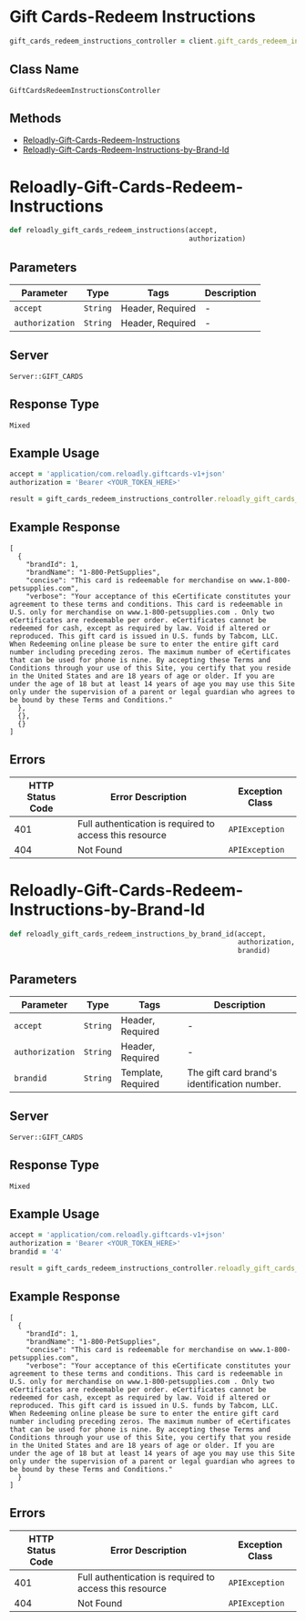 # Gift Cards-Redeem Instructions

```ruby
gift_cards_redeem_instructions_controller = client.gift_cards_redeem_instructions
```

## Class Name

`GiftCardsRedeemInstructionsController`

## Methods

* [Reloadly-Gift-Cards-Redeem-Instructions](../../doc/controllers/gift-cards-redeem-instructions.md#reloadly-gift-cards-redeem-instructions)
* [Reloadly-Gift-Cards-Redeem-Instructions-by-Brand-Id](../../doc/controllers/gift-cards-redeem-instructions.md#reloadly-gift-cards-redeem-instructions-by-brand-id)


# Reloadly-Gift-Cards-Redeem-Instructions

```ruby
def reloadly_gift_cards_redeem_instructions(accept,
                                            authorization)
```

## Parameters

| Parameter | Type | Tags | Description |
|  --- | --- | --- | --- |
| `accept` | `String` | Header, Required | - |
| `authorization` | `String` | Header, Required | - |

## Server

`Server::GIFT_CARDS`

## Response Type

`Mixed`

## Example Usage

```ruby
accept = 'application/com.reloadly.giftcards-v1+json'
authorization = 'Bearer <YOUR_TOKEN_HERE>'

result = gift_cards_redeem_instructions_controller.reloadly_gift_cards_redeem_instructions(accept, authorization)
```

## Example Response

```
[
  {
    "brandId": 1,
    "brandName": "1-800-PetSupplies",
    "concise": "This card is redeemable for merchandise on www.1-800-petsupplies.com",
    "verbose": "Your acceptance of this eCertificate constitutes your agreement to these terms and conditions. This card is redeemable in U.S. only for merchandise on www.1-800-petsupplies.com . Only two eCertificates are redeemable per order. eCertificates cannot be redeemed for cash, except as required by law. Void if altered or reproduced. This gift card is issued in U.S. funds by Tabcom, LLC. When Redeeming online please be sure to enter the entire gift card number including preceding zeros. The maximum number of eCertificates that can be used for phone is nine. By accepting these Terms and Conditions through your use of this Site, you certify that you reside in the United States and are 18 years of age or older. If you are under the age of 18 but at least 14 years of age you may use this Site only under the supervision of a parent or legal guardian who agrees to be bound by these Terms and Conditions."
  },
  {},
  {}
]
```

## Errors

| HTTP Status Code | Error Description | Exception Class |
|  --- | --- | --- |
| 401 | Full authentication is required to access this resource | `APIException` |
| 404 | Not Found | `APIException` |


# Reloadly-Gift-Cards-Redeem-Instructions-by-Brand-Id

```ruby
def reloadly_gift_cards_redeem_instructions_by_brand_id(accept,
                                                        authorization,
                                                        brandid)
```

## Parameters

| Parameter | Type | Tags | Description |
|  --- | --- | --- | --- |
| `accept` | `String` | Header, Required | - |
| `authorization` | `String` | Header, Required | - |
| `brandid` | `String` | Template, Required | The gift card brand's identification number. |

## Server

`Server::GIFT_CARDS`

## Response Type

`Mixed`

## Example Usage

```ruby
accept = 'application/com.reloadly.giftcards-v1+json'
authorization = 'Bearer <YOUR_TOKEN_HERE>'
brandid = '4'

result = gift_cards_redeem_instructions_controller.reloadly_gift_cards_redeem_instructions_by_brand_id(accept, authorization, brandid)
```

## Example Response

```
[
  {
    "brandId": 1,
    "brandName": "1-800-PetSupplies",
    "concise": "This card is redeemable for merchandise on www.1-800-petsupplies.com",
    "verbose": "Your acceptance of this eCertificate constitutes your agreement to these terms and conditions. This card is redeemable in U.S. only for merchandise on www.1-800-petsupplies.com . Only two eCertificates are redeemable per order. eCertificates cannot be redeemed for cash, except as required by law. Void if altered or reproduced. This gift card is issued in U.S. funds by Tabcom, LLC. When Redeeming online please be sure to enter the entire gift card number including preceding zeros. The maximum number of eCertificates that can be used for phone is nine. By accepting these Terms and Conditions through your use of this Site, you certify that you reside in the United States and are 18 years of age or older. If you are under the age of 18 but at least 14 years of age you may use this Site only under the supervision of a parent or legal guardian who agrees to be bound by these Terms and Conditions."
  }
]
```

## Errors

| HTTP Status Code | Error Description | Exception Class |
|  --- | --- | --- |
| 401 | Full authentication is required to access this resource | `APIException` |
| 404 | Not Found | `APIException` |

